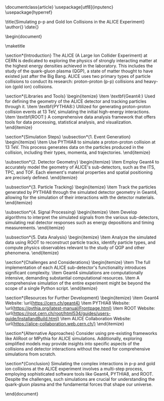 \documentclass{article}
\usepackage[utf8]{inputenc}
\usepackage{hyperref}

\title{Simulating p-p and Gold Ion Collisions in the ALICE Experiment}
\author{}
\date{}

\begin{document}

\maketitle

\section*{Introduction}
The ALICE (A Large Ion Collider Experiment) at CERN is dedicated to exploring the physics of strongly interacting matter at the highest energy densities achieved in the laboratory. This includes the study of the quark-gluon plasma (QGP), a state of matter thought to have existed just after the Big Bang. ALICE uses two primary types of particle collisions to conduct its research: proton-proton (p-p) collisions and heavy-ion (gold ion) collisions. 

\section*{Libraries and Tools}
\begin{itemize}
    \item \textbf{Geant4:} Used for defining the geometry of the ALICE detector and tracking particles through it.
    \item \textbf{PYTHIA8:} Utilized for generating proton-proton collision events at 13 TeV, simulating the initial high-energy interactions.
    \item \textbf{ROOT:} A comprehensive data analysis framework that offers tools for data processing, statistical analysis, and visualization.
\end{itemize}

\section*{Simulation Steps}
\subsection*{1. Event Generation}
\begin{itemize}
    \item Use PYTHIA8 to simulate a proton-proton collision at 13 TeV. This process generates data on the particles produced in the collision, including their types, momenta, and trajectories.
\end{itemize}

\subsection*{2. Detector Geometry}
\begin{itemize}
    \item Employ Geant4 to accurately model the geometry of ALICE's sub-detectors, such as the ITS, TPC, and TOF. Each element's material properties and spatial positioning are precisely defined.
\end{itemize}

\subsection*{3. Particle Tracking}
\begin{itemize}
    \item Track the particles generated by PYTHIA8 through the simulated detector geometry in Geant4, allowing for the simulation of their interactions with the detector materials.
\end{itemize}

\subsection*{4. Signal Processing}
\begin{itemize}
    \item Develop algorithms to interpret the simulated signals from the various sub-detectors, simulating real detector responses such as energy depositions and timing measurements.
\end{itemize}

\subsection*{5. Data Analysis}
\begin{itemize}
    \item Analyze the simulated data using ROOT to reconstruct particle tracks, identify particle types, and compute physics observables relevant to the study of QGP and other phenomena.
\end{itemize}

\section*{Challenges and Considerations}
\begin{itemize}
    \item The full implementation of each ALICE sub-detector's functionality introduces significant complexity.
    \item Geant4 simulations are computationally intensive, demanding substantial computational resources.
    \item A comprehensive simulation of the entire experiment might be beyond the scope of a single Python script.
\end{itemize}

\section*{Resources for Further Development}
\begin{itemize}
    \item Geant4 Website: \url{https://cern.ch/geant4}
    \item PYTHIA8 Website: \url{https://pythia.org/latest-manual/Frontpage.html}
    \item ROOT Website: \url{https://root.cern.ch/root/html534/guides/users-guide/InstallandBuild.html}
    \item ALICE Collaboration Website: \url{https://alice-collaboration.web.cern.ch/}
\end{itemize}

\section*{Alternative Approaches}
Consider using pre-existing frameworks like AliRoot or MPythia for ALICE simulations. Additionally, exploring simplified models may provide insights into specific aspects of the collisions and detector interactions without the need for comprehensive simulations from scratch.

\section*{Conclusion}
Simulating the complex interactions in p-p and gold ion collisions at the ALICE experiment involves a multi-step process, employing sophisticated software tools like Geant4, PYTHIA8, and ROOT. Despite the challenges, such simulations are crucial for understanding the quark-gluon plasma and the fundamental forces that shape our universe.

\end{document}
